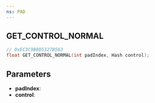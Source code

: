 ```yaml
---
ns: PAD
---
```

## GET_CONTROL_NORMAL

```c
// 0xEC3C9B8D5327B563
float GET_CONTROL_NORMAL(int padIndex, Hash control);
```

## Parameters
* **padIndex**:
* **control**:
